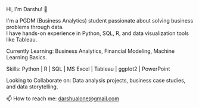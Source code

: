 
Hi, I'm Darshu! 👋

I'm a PGDM (Business Analytics) student passionate about solving business problems through data.  
I have hands-on experience in Python, SQL, R, and data visualization tools like Tableau.

Currently Learning: Business Analytics, Financial Modeling, Machine Learning Basics.

Skills: Python | R | SQL | MS Excel | Tableau | ggplot2 | PowerPoint

Looking to Collaborate on: Data analysis projects, business case studies, and data storytelling.

📫 How to reach me: darshualone@gmail.com
